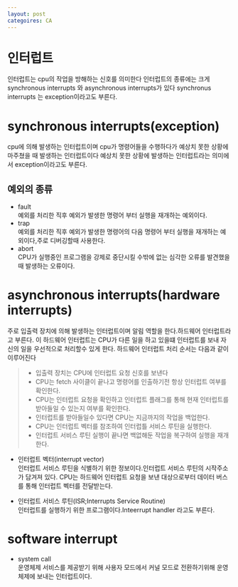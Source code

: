 ```yaml
---
layout: post
categoires: CA
---
```

# 인터럽트
인터럽트는 cpu의 작업을 방해하는 신호를 의미한다
인터럽트의 종류에는 크게 synchronous interrupts 와 asynchronous interrupts가 있다 synchronus interrupts 는 exception이라고도 부른다.
#   synchronous interrupts(exception)
cpu에 의해 발생하는 인터럽트이며 cpu가 명령어들을 수행하다가 예상치 못한 상황에 마주쳤을 때 발생하는 인터럽트이다
예상치 못한 상황에 발생하는 인터럽트라는 의미에서 exception이라고도 부른다.
## 예외의 종류
- fault   
예외를 처리한 직후 예외가 발생한 명령어 부터 실행을 재개하는 예외이다.
- trap  
예외를 처리한 직후 예외가 발생한 명령어의 다음 명령어 부터 실행을 재개하는 예외이다,주로 디버깅할때 사용한다.
- abort    
CPU가 실행중인 프로그램을 강제로 중단시킬 수밖에 없는 심각한 오류를 발견했을때 발생하는 오류이다.
# asynchronous interrupts(hardware interrupts)
주로 입출력 장치에 의해 발생하는 인터럽트이며 알림 역할을 한다.하드웨어 인터럽트라고 부른다.
이 하드웨어 인터럽트는 CPU가 다른 일을 하고 있을떄 인터럽트를 보내 자신의 일을 우선적으로 처리할수 있게 한다.
하드웨어 인터럽트 처리 순서는 다음과 같이 이루어진다
> - 입출력 장치는 CPU에 인터럽트 요청 신호를 보낸다
>- CPU는 fetch 사이클이 끝나고 명령어를 인출하기전 항상 인터럽트 여부를 확인한다.
>- CPU는 인터럽트 요청을 확인하고 인터럽트 플래그를 통해 현재 인터럽트를 받아들일 수 있는지 여부를 확인한다.
>- 인터럽트를 받아들일수 있다면 CPU는 지금까지의 작업을 백업한다.
>- CPU는 인터럽트 벡터를 참조하여 인터럽틀 서비스 루틴을 실행한다.
>- 인터럽트 서비스 루틴 실행이 끝나면 백없해둔 작업을 복구하여 실행을 재개한다.

- 인터럽트 벡터(interrupt vector)  
인터럽트 서비스 루틴을 식별하기 위한 정보이다.인터럽트 서비스 루틴의 시작주소가 담겨져 있다.
CPU는 하드웨어 인터럽트 요청을 보낸 대상으로부터 데이터 버스를 통해 인터럽트 벡터를 전달받는다.


- 인터럽트 서비스 루틴(ISR;Interrupts Service Routine)   
인터럽트를 실행하기 위한 프로그램이다.Inteerrupt handler 라고도 부른다.



# software interrupt
-  system call  
운영체제 서비스를 제공받기 위해 사용자 모드에서 커널 모드로 전환하기위해 운영체제에 보내는 인터럽트이다.